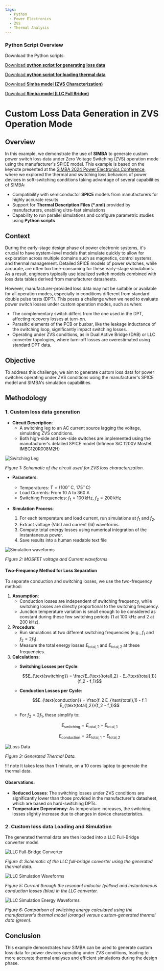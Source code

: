 ```yaml
---
tags:
  - Python
  - Power Electronics
  - ZVS
  - Thermal Analysis
---
```


### Python Script Overview

Download the Python scripts:

[Download **python script for generating loss data**](1_custom_thermal_data_generation.py)

[Download **python script for loading thermal data**](2_custom_thermal_data_load.py)

[Download **Simba model (ZVS Characterization)**](zvs_characterization_infineonIMBG120R008M2H.jsimba)

[Download **Simba model (LLC Full Bridge)**](LLC_full_bridge.jsimba)

# Custom Loss Data Generation in ZVS Operation Mode

## Overview

In this example, we demonstrate the use of **SIMBA** to generate custom power switch loss data under Zero Voltage Switching (ZVS) operation mode using the manufacturer's SPICE model. This example is based on the keynote presented at the [SIMBA 2024 Power Electronics Conference](https://simba.io/conference_2024), where we explored the thermal and switching loss behaviors of power devices in soft-switching conditions taking advantage of several capabilities of SIMBA: 

- Compatibility with semiconductor **SPICE** models from manufacturers for highly accurate results  
- Support for **Thermal Description Files (*.xml)** provided by manufacturers, enabling ultra-fast simulations  
- Capability to run parallel simulations and configure parametric studies using **Python scripts**

## Context

During the early-stage design phase of power electronic systems, it's crucial to have system-level models that simulate quickly to allow for exploration across multiple domains such as magnetics, control systems, and thermal management. Detailed SPICE models of power switches, while accurate, are often too time-consuming for these early-stage simulations. As a result, engineers typically use idealized switch models combined with loss data tables derived from manufacturer datasheets.

However, manufacturer-provided loss data may not be suitable or available for all operation modes, especially in conditions different from standard double pulse tests (DPT). This poses a challenge when we need to evaluate power switch losses under custom operation modes, such as when:

- The complementary switch differs from the one used in the DPT, affecting recovery losses at turn-on.
- Parasitic elements of the PCB or busbar, like the leakage inductance of the switching loop, significantly impact switching losses.
- Operating under ZVS conditions, as in Dual Active Bridge (DAB) or LLC converter topologies, where turn-off losses are overestimated using standard DPT data.

## Objective

To address this challenge, we aim to generate custom loss data for power switches operating under ZVS conditions using the manufacturer's SPICE model and SIMBA's simulation capabilities.

## Methodology

### 1. Custom loss data generation

- **Circuit Description**:
  - A switching leg to an AC current source lagging the voltage, simulating ZVS conditions.
  - Both high-side and low-side switches are implemented using the manufacturer's detailed SPICE model (Infineon SiC 1200V Mosfet IMBG120R008M2H)

![Switching Leg](fig/1_loss_data_schematic.png)

*Figure 1: Schematic of the circuit used for ZVS loss characterization.*

- **Parameters**:
  - Temperatures: $T = \{100^\circ\,\mathrm{C},\ 175^\circ\,\mathrm{C}\}$
  - Load Currents: From 10 A to 360 A
  - Switching Frequencies: $f_1 = 100\,\mathrm{kHz},\ f_2 = 200\,\mathrm{kHz}$

- **Simulation Process**:
  1. For each temperature and load current, run simulations at $f_1$ and $f_2$.
  2. Extract voltage (Vds) and current (Id) waveforms.
  3. Compute total energy losses using numerical integration of the instantaneous power.
  4. Save results into a human readable text file

![Simulation waveforms](fig/2_waveform.png)

*Figure 2: MOSFET voltage and Current waveforms*

#### Two-Frequency Method for Loss Separation

To separate conduction and switching losses, we use the two-frequency method:

1. **Assumption**:
   - Conduction losses are independent of switching frequency, while switching losses are directly proportional to the switching frequency.
   - Junction temperature variation is small enough to be considered as constant during these few switching periods (1 at 100 kHz and 2 at 200 kHz).
3. **Procedure**:
   - Run simulations at two different switching frequencies (e.g., $f_1$ and $f_2 = 2f_1$).
   - Measure the total energy losses $E_{\text{total},1}$ and $E_{\text{total},2}$ at these frequencies.
4. **Calculations**:
   - **Switching Losses per Cycle**:

     $$E_{\text{switching}} = \frac{E_{\text{total},2} - E_{\text{total},1}}{f_2 - f_1}$$

   - **Conduction Losses per Cycle**:

     $$E_{\text{conduction}} = \frac{f_2 E_{\text{total},1} - f_1 E_{\text{total},2}}{f_2 - f_1}$$

   - For $f_2 = 2f_1$, these simplify to:

     $$E_{\text{switching}} = E_{\text{total},2} - E_{\text{total},1}$$

     $$E_{\text{conduction}} = 2E_{\text{total},1} - E_{\text{total},2}$$

![Loss Data](fig/3_loss_data.png)

*Figure 3: Generated Thermal Data.*


!!! note
    It takes less than 1 minute, on a 10 cores laptop to generate the thermal data.

#### Observations:

- **Reduced Losses**: The switching losses under ZVS conditions are significantly lower than those provided in the manufacturer's datasheet, which are based on hard-switching DPTs.
- **Temperature Dependency**: As temperature increases, the switching losses slightly increase due to changes in device characteristics.

### 2. Custom loss data Loading and Simulation

The generated thermal data are then loaded into a LLC Full-Bridge converter model. 

![LLC Full-Bridge Converter](fig/4_llc_fullbridge.png)

*Figure 4: Schematic of the LLC full-bridge converter using the generated thermal data.*

![LLC Simulation Waveforms](fig/5_llc_waveforms.png)

*Figure 5: Current through the resonant inductor (yellow) and instantaneous conduction losses (blue) in the LLC converter.*

![LLC Simulation Energy Waveforms](fig/6_llc_energy.png)

*Figure 6: Comparison of switching energy calculated using the manufacturer's thermal model (orange) versus custom-generated thermal data (green).*

## Conclusion

This example demonstrates how SIMBA can be used to generate custom loss data for power devices operating under ZVS conditions, leading to more accurate thermal analyses and efficient simulations during the design phase.
